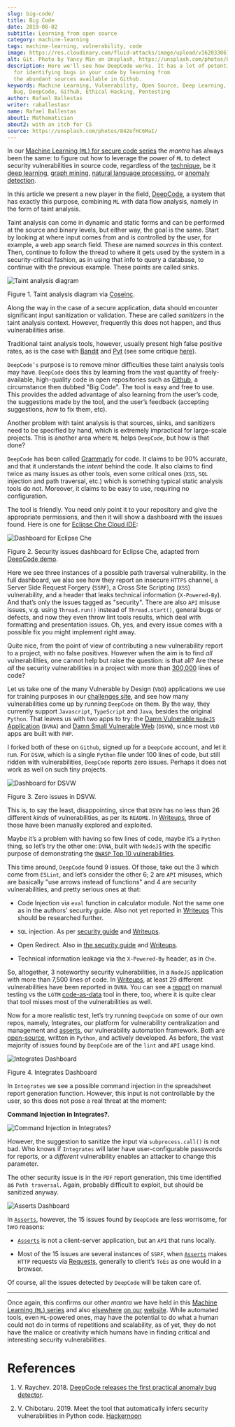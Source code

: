 ```yaml
---
slug: big-code/
title: Big Code
date: 2019-08-02
subtitle: Learning from open source
category: machine-learning
tags: machine-learning, vulnerability, code
image: https://res.cloudinary.com/fluid-attacks/image/upload/v1620330671/blog/big-code/cover_gbuzvj.webp
alt: Git. Photo by Yancy Min on Unsplash, https://unsplash.com/photos/842ofHC6MaI/
description: Here we'll see how DeepCode works. It has a lot of potential
  for identifying bugs in your code by learning from
  the abundant sources available in Github.
keywords: Machine Learning, Vulnerability, Open Source, Deep Learning, Lint,
  Bug, DeepCode, Github, Ethical Hacking, Pentesting
author: Rafael Ballestas
writer: raballestasr
name: Rafael Ballestas
about1: Mathematician
about2: with an itch for CS
source: https://unsplash.com/photos/842ofHC6MaI/
---
```


In our [Machine Learning (`ML`) for secure code
series](../tags/machine-learning) the *mantra* has always been the same:
to figure out how to leverage the power of `ML` to detect security
vulnerabilities in source code, regardless of the
[technique](../crash-course-machine-learning), be it [deep
learning](../deep-hacking), [graph mining](../exploit-code-graph),
[natural language processing](../natural-code), or [anomaly
detection](../anomaly-serial-killer-doll).

In this article we present a new player in the field,
[DeepCode](https://www.deepcode.ai/), a system that has exactly this
purpose, combining `ML` with data flow analysis, namely in the form of
taint analysis.

Taint analysis can come in dynamic and static forms and can be performed
at the source and binary levels, but either way, the goal is the same.
Start by looking at where input comes from and is controlled by the
user, for example, a web app search field. These are named *sources* in
this context. Then, continue to follow the thread to where it gets used
by the system in a security-critical fashion, as in using that info to
query a database, to continue with the previous example. These points
are called *sinks*.

<div class="imgblock">

![Taint analysis diagram](https://res.cloudinary.com/fluid-attacks/image/upload/v1620330670/blog/big-code/taint-analysis_fz03sg.webp)

<div class="title">

Figure 1. Taint analysis diagram via [Coseinc](https://www.csa.iisc.ac.in/~vg/teaching/E0-256/slides/TaintAnalysis.pdf).

</div>

</div>

Along the way in the case of a secure application, data should encounter
significant input sanitization or validation. These are called
*sanitizers* in the taint analysis context. However, frequently this
does not happen, and thus vulnerabilities arise.

Traditional taint analysis tools, however, usually present high false
positive rates, as is the case with
[Bandit](https://github.com/openstack/bandit) and
[Pyt](https://github.com/python-security/pyt) (see some critique
[here](https://smarketshq.com/avoiding-injection-with-taint-analysis-1e55429e207b)).

`DeepCode’s` purpose is to remove minor difficulties these taint
analysis tools may have. `DeepCode` does this by learning from the vast
quantity of freely-available, high-quality code in open repositories
such as [Github](https://github.com/), a circumstance then dubbed "Big
Code". The tool is easy and free to use. This provides the added
advantage of also learning from the user’s code, the suggestions made by
the tool, and the user’s feedback (accepting suggestions, *how* to fix
them, etc).

Another problem with taint analysis is that sources, sinks, and
sanitizers need to be specified by hand, which is extremely impractical
for large-scale projects. This is another area where `ML` helps
`DeepCode`, but how is that done?

`DeepCode` has been called [Grammarly](https://app.grammarly.com/) for
code. It claims to be 90% accurate, and that it understands the *intent*
behind the code. It also claims to find twice as many issues as other
tools, even some critical ones (`XSS`, `SQL` injection and path
traversal, etc.) which is something typical static analysis tools do
not. Moreover, it claims to be easy to use, requiring no configuration.

The tool is friendly. You need only point it to your repository and give
the appropriate permissions, and then it will show a dashboard with the
issues found. Here is one for [Eclipse Che Cloud
IDE](https://github.com/eclipse/che):

<div class="imgblock">

![Dashboard for Eclipse Che](https://res.cloudinary.com/fluid-attacks/image/upload/v1620330670/blog/big-code/che-dashboard_chqwbk.webp)

<div class="title">

Figure 2. Security issues dashboard for Eclipse Che, adapted from [DeepCode
demo](https://www.deepcode.ai/app/gh/eclipse/che/5be0e29f11fdef73ed4a3da5fe61e3cc0eb3e875/_/dashboard/).

</div>

</div>

Here we see three instances of a possible path traversal vulnerability.
In the full dashboard, we also see how they report an insecure `HTTPS`
channel, a Server Side Request Forgery (`SSRF`), a Cross Site Scripting
(`XSS`) vulnerability, and a header that leaks technical information
(`X-Powered-By`). And that’s only the issues tagged as "security". There
are also `API` misuse issues, v.g. using `Thread.run()` instead of
`Thread.start()`, general bugs or defects, and now they even throw lint
tools results, which deal with formatting and presentation issues. Oh,
yes, and every issue comes with a possible fix you might implement right
away.

Quite nice, from the point of view of contributing a new vulnerability
report to a project, with no false positives. However when the aim is to
find *all* vulnerabilities, one cannot help but raise the question: is
that all? Are these *all* the security vulnerabilities in a project with
more than [300,000](https://api.codetabs.com/v1/loc?github=eclipse/che)
lines of code?

Let us take one of the many Vulnerable by Design (`VbD`) applications we
use for training purposes in our [challenges
site](https://autonomicmind.com/challenges/sites-ranking-vbd/), and see
how many vulnerabilities come up by running `DeepCode` on them. By the
way, they currently support `Javascript`, `TypeScript` and `Java`,
besides the original `Python`. That leaves us with two apps to try: the
[Damn Vulnerable `NodeJS` Application](https://github.com/appsecco/dvna)
(`DVNA`) and [Damn Small Vulnerable
Web](https://github.com/stamparm/DSVW) (`DSVW`), since most `VbD` apps
are built with `PHP`.

I forked both of these on `Github`, signed up for a `DeepCode` account,
and let it run. For `DSVW`, which is a single `Python` file under 100
lines of code, but still ridden with vulnerabilities, `DeepCode` reports
zero issues. Perhaps it does not work as well on such tiny projects.

<div class="imgblock">

![Dashboard for DSVW](https://res.cloudinary.com/fluid-attacks/image/upload/v1620330669/blog/big-code/dsvw-dashboard_nhzja3.webp)

<div class="title">

Figure 3. Zero issues in DSVW.

</div>

</div>

This is, to say the least, disappointing, since that `DSVW` has no less
than 26 different *kinds* of vulnerabilities, as per its `README`. In
[Writeups](https://gitlab.com/fluidattacks/writeups/tree/master/vbd/dsvw/),
three of those have been manually explored and exploited.

Maybe it’s a problem with having so few lines of code, maybe it’s a
`Python` thing, so let’s try the other one: `DVNA`, built with `NodeJS`
with the specific purpose of demonstrating the [`OWASP` Top 10
vulnerabilities](https://www.owasp.org/index.php/Top_10-2017_Top_10).

This time around, `DeepCode` found 9 issues. Of those, take out the 3
which come from `ESLint`, and let’s consider the other 6; 2 are `API`
misuses, which are basically "use arrows instead of functions" and 4 are
security vulnerabilities, and pretty serious ones at that:

- Code Injection via `eval` function in calculator module. Not the
  same one as in the authors' security guide. Also not yet reported in
  [Writeups](https://gitlab.com/fluidattacks/writeups/tree/master/vbd/dvna/)
  This should be researched further.

- `SQL` injection. As per [security
  guide](https://appsecco.com/books/dvna-developers-security-guide/solution/a1-injection.html)
  and
  [Writeups](https://gitlab.com/fluidattacks/writeups/blob/master/vbd/dvna/0564-sql-injection/jicardona.feature).

- Open Redirect. Also in [the security
  guide](https://appsecco.com/books/dvna-developers-security-guide/solution/ax-unvalidated-redirects-and-forwards.html)
  and
  [Writeups](https://gitlab.com/fluidattacks/writeups/blob/master/vbd/dvna/0601-unvalidated-redirects/simongomez95.feature).

- Technical information leakage via the `X-Powered-By` header, as in
  `Che`.

So, altogether, 3 noteworthy security vulnerabilities, in a `NodeJS`
application with more than 7,500 lines of code. In
[Writeups](https://gitlab.com/fluidattacks/writeups), at least 29
different vulnerabilities have been reported in `DVNA`. You can see a
[report](https://gitlab.com/fluidattacks/writeups/blob/master/vbd/dvna/results-toe.md)
on manual testing vs the `LGTM` [code-as-data](../oracle-code) tool in
there, too, where it is quite clear that tool misses most of the
vulnerabilities as well.

Now for a more realistic test, let’s try running `DeepCode` on some of
our own repos, namely, Integrates, our platform for vulnerability
centralization and management and
[asserts](https://fluidattacks.gitlab.io/asserts/), our vulnerability
automation framework. Both are
[open-source](https://gitlab.com/fluidattacks), written in `Python`, and
actively developed. As before, the vast majority of issues found by
`DeepCode` are of the `lint` and `API` usage kind.

<div class="imgblock">

![Integrates Dashboard](https://res.cloudinary.com/fluid-attacks/image/upload/v1620330669/blog/big-code/integrates_rlof4p.webp)

<div class="title">

Figure 4. Integrates Dashboard

</div>

</div>

In `Integrates` we see a possible command injection in the spreadsheet
report generation function. However, this input is not controllable by
the user, so this does not pose a real threat at the moment:

**Command Injection in Integrates?.**

<div class="imgblock">

![Command Injection in Integrates?](https://res.cloudinary.com/fluid-attacks/image/upload/v1620330669/blog/big-code/reports.py_nubki3.webp)

</div>

However, the suggestion to sanitize the input via `subprocess.call()` is
not bad. Who knows if `Integrates` will later have user-configurable
passwords for reports, or a *different* vulnerability enables an
attacker to change this parameter.

The other security issue is in the `PDF` report generation, this time
identified as `Path traversal`. Again, probably difficult to exploit,
but should be sanitized anyway.

<div class="imgblock">

![Asserts
Dashboard](https://res.cloudinary.com/fluid-attacks/image/upload/v1620330669/blog/big-code/asserts_vtzc8h.webp)

</div>

In [`Asserts`](https://fluidattacks.gitlab.io/asserts/), however, the 15
issues found by `DeepCode` are less worrisome, for two reasons:

- [`Asserts`](https://fluidattacks.gitlab.io/asserts/) is not a
  client-server application, but an `API` that runs locally.

- Most of the 15 issues are several instances of `SSRF`, when
  [`Asserts`](https://fluidattacks.gitlab.io/asserts/) makes `HTTP`
  requests via [Requests](https://2.python-requests.org/en/master/),
  generally to client’s `ToEs` as one would in a browser.

Of course, all the issues detected by `DeepCode` will be taken care of.

---
Once again, this confirms our other *mantra* we have held in this
[Machine Learning (`ML`) series](../tags/machine-learning) and also
[elsewhere](../replaced-machines/) [on
our](../../about-us/differentiators/#method)
[website](../importance-pentesting/). While automated tools, even
`ML`-powered ones, may have the potential to do what a human could not
do in terms of repetitions and scalability, as of yet, they do not have
the malice or creativity which humans have in finding critical and
interesting security vulnerabilities.

# References

1. V. Raychev. 2018. [DeepCode releases the first practical anomaly bug
    detector](https://medium.com/deepcode-ai/deepcode-releases-the-first-practical-anomaly-bug-detector-32bebc8cdf57).

2. V. Chibotaru. 2019. Meet the tool that automatically infers security
    vulnerabilities in Python code.
    [Hackernoon](https://tinyurl.com/y6tpoxzj)
